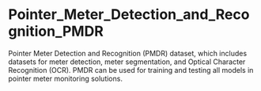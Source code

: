 # Pointer_Meter_Detection_and_Recognition_PMDR
Pointer Meter Detection and Recognition (PMDR) dataset, which includes datasets for meter detection, meter segmentation, and Optical Character Recognition (OCR). PMDR can be used for training and testing all models in pointer meter monitoring solutions.
